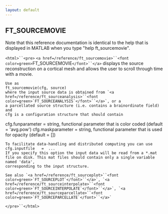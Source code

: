 ```yaml
---
layout: default
---
```


##  FT_SOURCEMOVIE

Note that this reference documentation is identical to the help that is displayed in MATLAB when you type "help ft_sourcemovie".

`<html>``<pre>`
    `<a href=/reference/ft_sourcemovie>``<font color=green>`FT_SOURCEMOVIE`</font>``</a>` displays the source reconstruction on a cortical mesh
    and allows the user to scroll through time with a movie. 
 
    Use as
    ft_sourcemovie(cfg, source)
    where the input source data is obtained from `<a href=/reference/ft_sourceanalysis>``<font color=green>`FT_SOURCEANALYSIS`</font>``</a>`, or a 
    a parcellated source structure (i.e. contains a brainordinate field) and 
    cfg is a configuration structure that should contain
 
   cfg.funparameter    = string, functional parameter that is color coded (default = 'avg.pow')
   cfg.maskparameter   = string, functional parameter that is used for opacity (default = [])
 
    To facilitate data-handling and distributed computing you can use
    cfg.inputfile   =  ...
    If you specify this option the input data will be read from a *.mat
    file on disk. This mat files should contain only a single variable named 'data',
    corresponding to the input structure.
 
    See also `<a href=/reference/ft_sourceplot>``<font color=green>`FT_SOURCEPLOT`</font>``</a>`, `<a href=/reference/ft_sourceinterpolate>``<font color=green>`FT_SOURCEINTERPOLATE`</font>``</a>`, `<a href=/reference/ft_sourceparcellate>``<font color=green>`FT_SOURCEPARCELLATE`</font>``</a>`
`</pre>``</html>`

